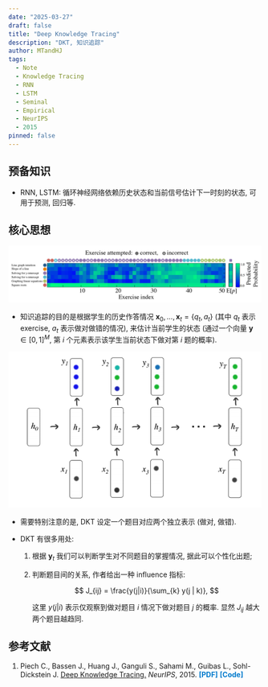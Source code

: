 ```yaml
---
date: "2025-03-27"
draft: false
title: "Deep Knowledge Tracing"
description: "DKT, 知识追踪"
author: MTandHJ
tags:
  - Note
  - Knowledge Tracing
  - RNN
  - LSTM
  - Seminal
  - Empirical
  - NeurIPS
  - 2015
pinned: false
---
```



## 预备知识

- RNN, LSTM: 循环神经网络依赖历史状态和当前信号估计下一时刻的状态, 可用于预测, 回归等.


## 核心思想

![20250327211112](https://raw.githubusercontent.com/MTandHJ/blog_source/master/images/20250327211112.png)

- 知识追踪的目的是根据学生的历史作答情况 $\mathbf{x}_0, \ldots, \mathbf{x}_t = \{q_t, a_t\}$ (其中 $q_t$ 表示 exercise, $a_t$ 表示做对做错的情况), 来估计当前学生的状态 (通过一个向量 $\mathbf{y} \in [0, 1]^{M}$, 第 $i$ 个元素表示该学生当前状态下做对第 $i$ 题的概率).

![20250327212027](https://raw.githubusercontent.com/MTandHJ/blog_source/master/images/20250327212027.png)

- 需要特别注意的是, DKT 设定一个题目对应两个独立表示 (做对, 做错).

- DKT 有很多用处:
    1. 根据 $\mathbf{y}_t$ 我们可以判断学生对不同题目的掌握情况, 据此可以个性化出题;
    2. 判断题目间的关系, 作者给出一种 influence 指标:

        $$
        J_{ij} = \frac{y(j|i)}{\sum_{k} y(j | k)},
        $$

        这里 $y(j|i)$ 表示仅观察到做对题目 $i$ 情况下做对题目 $j$ 的概率. 显然 $J_{ij}$ 越大两个题目越趋同.


## 参考文献

<ol class="reference">
  <li>
    Piech C., Bassen J., Huang J., Ganguli S.,
    Sahami M., Guibas L., Sohl-Dickstein J.
    <u>Deep Knowledge Tracing.</u>
    <i>NeurIPS</i>, 2015.
    <a href="https://proceedings.neurips.cc/paper/2015/file/bac9162b47c56fc8a4d2a519803d51b3-Paper.pdf" style="color: #007acc; font-weight: bold; text-decoration: none;">[PDF]</a>
    <a href="https://github.com/chrispiech/DeepKnowledgeTracing" style="color: #007acc; font-weight: bold; text-decoration: none;">[Code]</a>
  </li>
  <!-- 添加更多文献条目 -->
</ol>

